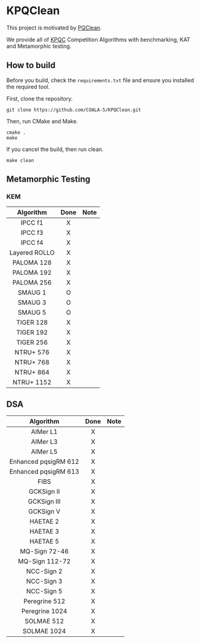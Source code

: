 # KPQClean

This project is motivated by [PQClean](https://github.com/PQClean/PQClean).

We provide all of [KPQC](https://www.kpqc.or.kr/competition.html) Competition Algorithms with benchmarking, KAT and Metamorphic testing.

## How to build
Before you build, check the ```requirements.txt``` file and ensure you installed the required tool.

First, clone the repository.
```
git clone https://github.com/COALA-5/KPQClean.git
```

Then, run CMake and Make.
```
cmake .
make
```

If you cancel the build, then run clean.
```
make clean
```

## Metamorphic Testing
### KEM
|Algorithm|Done|Note|
|:---:|:---:|:---:|
|IPCC f1|X||
|IPCC f3|X||
|IPCC f4|X||
|Layered ROLLO|X||
|PALOMA 128|X||
|PALOMA 192|X||
|PALOMA 256|X||
|SMAUG 1|O||
|SMAUG 3|O||
|SMAUG 5|O||
|TIGER 128|X||
|TIGER 192|X||
|TIGER 256|X||
|NTRU+ 576|X||
|NTRU+ 768|X||
|NTRU+ 864|X||
|NTRU+ 1152|X||

## DSA
|Algorithm|Done|Note|
|:---:|:---:|:---:|
|AIMer L1|X||
|AIMer L3|X||
|AIMer L5|X||
|Enhanced pqsigRM 612|X||
|Enhanced pqsigRM 613|X||
|FIBS|X||
|GCKSign II|X||
|GCKSign III|X||
|GCKSign V|X||
|HAETAE 2|X||
|HAETAE 3|X||
|HAETAE 5|X||
|MQ-Sign 72-46|X||
|MQ-Sign 112-72|X||
|NCC-Sign 2|X||
|NCC-Sign 3|X||
|NCC-Sign 5|X||
|Peregrine 512|X||
|Peregrine 1024|X||
|SOLMAE 512|X||
|SOLMAE 1024|X||


